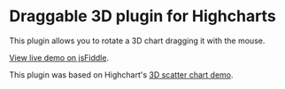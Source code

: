 Draggable 3D plugin for Highcharts
==================================

This plugin allows you to rotate a 3D chart dragging it with the mouse.

[View live demo on jsFiddle](http://jsfiddle.net/paulo_raca/d7rvpgvw/).


This plugin was based on Highchart's [3D scatter chart demo](http://www.highcharts.com/demo/3d-scatter-draggable).